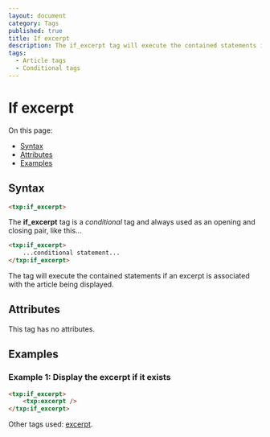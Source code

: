 ```yaml
---
layout: document
category: Tags
published: true
title: If excerpt
description: The if_excerpt tag will execute the contained statements if an excerpt is associated with the article being displayed.
tags:
  - Article tags
  - Conditional tags
---
```


# If excerpt

On this page:

* [Syntax](#syntax)
* [Attributes](#attributes)
* [Examples](#examples)

## Syntax

~~~ html
<txp:if_excerpt>
~~~

The **if_excerpt** tag is a *conditional* tag and always used as an opening and closing pair, like this...

~~~ html
<txp:if_excerpt>
    ...conditional statement...
</txp:if_excerpt>
~~~

The tag will execute the contained statements if an excerpt is associated with the article being displayed.

## Attributes

This tag has no attributes.

## Examples

### Example 1: Display the excerpt if it exists

~~~ html
<txp:if_excerpt>
    <txp:excerpt />
</txp:if_excerpt>
~~~

Other tags used: [excerpt](excerpt).
